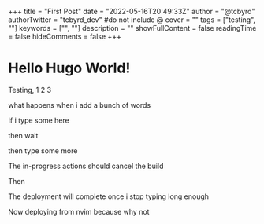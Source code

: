 +++
title = "First Post"
date = "2022-05-16T20:49:33Z"
author = "@tcbyrd"
authorTwitter = "tcbyrd_dev" #do not include @
cover = ""
tags = ["testing", ""]
keywords = ["", ""]
description = ""
showFullContent = false
readingTime = false
hideComments = false
+++

# Hello Hugo World!

Testing, 1 2 3

what happens when i add a bunch of words

If i type some here

then wait

then type some more

The in-progress actions should cancel the build

Then

The deployment will complete once i stop typing long enough

Now deploying from nvim because why not

